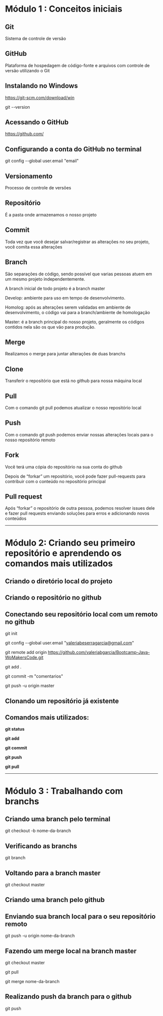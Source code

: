# Módulo 1 : Conceitos iniciais

## Git
Sistema de controle de versão

## GitHub
Plataforma de hospedagem de código-fonte e arquivos com controle de versão utilizando o Git

## Instalando no Windows
https://git-scm.com/download/win

git --version

## Acessando o GitHub
https://github.com/

## Configurando a conta do GitHub no terminal
git config --global user.email "email"

## Versionamento
Processo de controle de versões

## Repositório
É a pasta onde armazenamos o nosso projeto

## Commit
Toda vez que você desejar salvar/registrar as alterações no seu projeto, você comita essa alterações

## Branch
São separações de código, sendo possível que varias pessoas atuem em um mesmo projeto independentemente.

A branch inicial de todo projeto é a branch master

Develop: ambiente para uso em tempo de desenvolvimento.

Homolog: após as alterações serem validadas em ambiente de desenvolvimento, o código vai para a branch/ambiente de homologação

Master: é a branch principal do nosso projeto, geralmente os códigos contidos nela são os que vão para produção.

## Merge
Realizamos o merge para juntar alterações de duas branchs

## Clone
Transferir o repositório que está no github para nossa máquina local

## Pull
Com o comando git pull podemos atualizar o nosso repositório local

## Push
Com o comando git push podemos enviar nossas alterações locais para o nosso repositório remoto

## Fork
Você terá uma cópia do repositório na sua conta do github

Depois de “forkar” um repositório, você pode fazer pull-requests para contribuir com o conteúdo no repositório principal

## Pull request
Após “forkar” o repositório de outra pessoa, podemos resolver issues dele e fazer pull requests enviando soluções para erros e adicionando novos conteúdos

-----------------------

# Módulo 2: Criando seu primeiro repositório e aprendendo os comandos mais utilizados

## Criando o diretório local do projeto

## Criando o repositório no github

## Conectando seu repositório local com um remoto no github

git init

git config --global user.email "valeriabeserragarcia@gmail.com"

git remote add origin https://github.com/valeriabgarcia/Bootcamp-Java-WoMakersCode.git

git add .

git commit -m "comentarios"

git push -u origin master

## Clonando um repositório já existente

## Comandos mais utilizados: 

**git status**

**git add**

**git commit**

**git push**

**git pull**

--------------------

# Módulo 3 : Trabalhando com branchs

## Criando uma branch pelo terminal
git checkout -b nome-da-branch

## Verificando as branchs 
git branch

## Voltando para a branch master 
git checkout master

## Criando uma branch pelo github

## Enviando sua branch local para o seu repositório remoto
git push -u origin nome-da-branch


## Fazendo um merge local na branch master

git checkout master

git pull

git merge nome-da-branch

## Realizando push da branch para o github
git push


